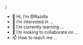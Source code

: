 <NuxtWelcome >/
- 👋 Hi, I’m @Razdla
- 👀 I’m interested in ...
- 🌱 I’m currently learning ...
- 💞️ I’m looking to collaborate on ...
- 📫 How to reach me ...

<!---
Razdla/Razdla is a ✨ special ✨ repository because its `README.md` (this file) appears on your GitHub profile.
You can click the Preview link to take a look at your changes.
--->

